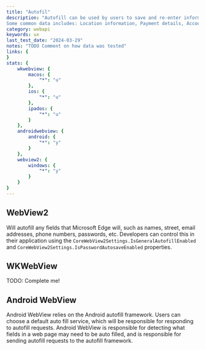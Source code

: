 ```yaml
---
title: "Autofil"
description: "Autofill can be used by users to save and re-enter information that they commonly fill out on web pages.
Some common data includes: Location information, Payment details, Account information."
category: webapi
keywords: ux
last_test_date: "2024-03-29"
notes: "TODO Comment on how data was tested"
links: {
}
stats: {
    wkwebview: {
		macos: {
			"*": "u"
		},
		ios: {
			"*": "u"
		},
        ipados: {
            "*": "u"
        }
	},
    androidwebview: {
        android: {
            "*": "y"
        }
    },
    webview2: {
        windows: {
            "*": "y"
        }
    }
}
---
```


## WebView2

Will autofill any fields that Microsoft Edge will, such as names, street, email addresses, phone numbers, passwords, etc. Developers can control this in their application using the `CoreWebView2Settings.IsGeneralAutofillEnabled` and `CoreWebView2Settings.IsPasswordAutosaveEnabled` properties.

## WKWebView

TODO: Complete me!

## Android WebView

Android WebView relies on the Android autofill framework. Users can choose a default auto fill service, which will be
responsible for responding to autofill requests. Android WebView is responsible for detecting what fields in a web page
may need to be auto filled, and is responsible for sending autofill requests to the autofill framework.
